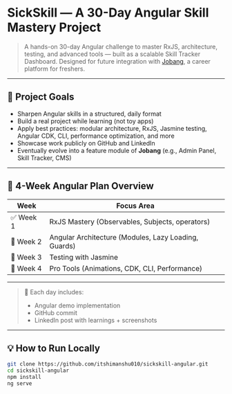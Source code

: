 # SickSkill — A 30-Day Angular Skill Mastery Project

> A hands-on 30-day Angular challenge to master RxJS, architecture, testing, and advanced tools — built as a scalable Skill Tracker Dashboard. Designed for future integration with [Jobang](https://github.com/itshimanshu010/jobang), a career platform for freshers.

---

## 📌 Project Goals

- Sharpen Angular skills in a structured, daily format
- Build a real project while learning (not toy apps)
- Apply best practices: modular architecture, RxJS, Jasmine testing, Angular CDK, CLI, performance optimization, and more
- Showcase work publicly on GitHub and LinkedIn
- Eventually evolve into a feature module of **Jobang** (e.g., Admin Panel, Skill Tracker, CMS)

---

## 📆 4-Week Angular Plan Overview

| Week | Focus Area |
|------|------------|
| ✅ Week 1 | RxJS Mastery (Observables, Subjects, operators) |
| 🧩 Week 2 | Angular Architecture (Modules, Lazy Loading, Guards) |
| 🔬 Week 3 | Testing with Jasmine |
| 🚀 Week 4 | Pro Tools (Animations, CDK, CLI, Performance) |


---


> 📝 Each day includes:
> - Angular demo implementation
> - GitHub commit
> - LinkedIn post with learnings + screenshots

---

## 💡 How to Run Locally

```bash
git clone https://github.com/itshimanshu010/sickskill-angular.git
cd sickskill-angular
npm install
ng serve
